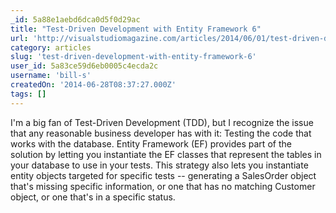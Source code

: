 ```yaml
---
_id: 5a88e1aebd6dca0d5f0d29ac
title: "Test-Driven Development with Entity Framework 6"
url: 'http://visualstudiomagazine.com/articles/2014/06/01/test-driven-development.aspx'
category: articles
slug: 'test-driven-development-with-entity-framework-6'
user_id: 5a83ce59d6eb0005c4ecda2c
username: 'bill-s'
createdOn: '2014-06-28T08:37:27.000Z'
tags: []
---
```


I'm a big fan of Test-Driven Development (TDD), but I recognize the issue that any reasonable business developer has with it: Testing the code that works with the database. Entity Framework (EF) provides part of the solution by letting you instantiate the EF classes that represent the tables in your database to use in your tests. This strategy also lets you instantiate entity objects targeted for specific tests -- generating a SalesOrder object that's missing specific information, or one that has no matching Customer object, or one that's in a specific status.

